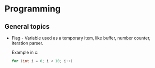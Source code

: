 # Programming

## General topics

* Flag - Variable used as a temporary item, like buffer, number counter, iteration parser.

    Example in c:

    ```c
    for (int i = 0; i < 10; i++)
    ```